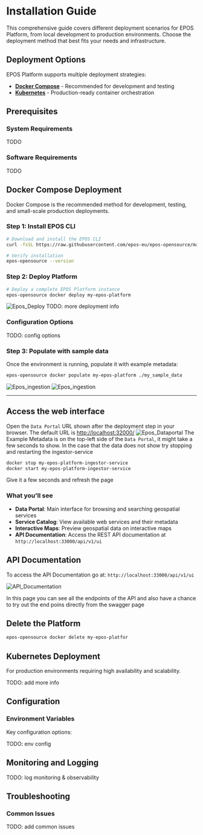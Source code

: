 # Installation Guide

This comprehensive guide covers different deployment scenarios for EPOS Platform, from local development to production environments. Choose the deployment method that best fits your needs and infrastructure.

## Deployment Options

EPOS Platform supports multiple deployment strategies:

- **[Docker Compose](#docker-compose-deployment)** - Recommended for development and testing
- **[Kubernetes](#kubernetes-deployment)** - Production-ready container orchestration

## Prerequisites

### System Requirements

TODO

### Software Requirements

TODO

## Docker Compose Deployment

Docker Compose is the recommended method for development, testing, and small-scale production deployments.

### Step 1: Install EPOS CLI

```bash
# Download and install the EPOS CLI
curl -fsSL https://raw.githubusercontent.com/epos-eu/epos-opensource/main/install.sh | bash

# Verify installation
epos-opensource --version
```

### Step 2: Deploy Platform

```bash
# Deploy a complete EPOS Platform instance
epos-opensource docker deploy my-epos-platform
```
![Epos_Deploy](/img/epos_deploy.png)
TODO: more deployment info

### Configuration Options

TODO: config options
### Step 3: Populate with sample data

Once the environment is running, populate it with example metadata:

```bash
epos-opensource docker populate my-epos-platform ./my_sample_data   
```

![Epos_ingestion](/img/docker_populate_ingestion.png)
![Epos_ingestion](/img/docker_populate.png)

---

## Access the web interface

Open the `Data Portal` URL shown after the deployment step in your browser. The default URL is [http://localhost:32000/](http://localhost:32000/)
![Epos_Dataportal](/img/dataportal_after_populate.png)
The Example Metadata is on the top-left side of the `Data Portal`, it might take a few seconds to show.
In the case that the data does not show try stopping and restarting the ingestor-service

```bash
docker stop my-epos-platform-ingestor-service
docker start my-epos-platform-ingestor-service
```
Give it a few seconds and refresh the page

### What you'll see

- **Data Portal**: Main interface for browsing and searching geospatial services
- **Service Catalog**: View available web services and their metadata
- **Interactive Maps**: Preview geospatial data on interactive maps
- **API Documentation**: Access the REST API documentation at `http://localhost:33000/api/v1/ui`

## API Documentation
To access the API Documentation go at: `http://localhost:33000/api/v1/ui`

![API_Documentation](/img/swagger_page.png)

In this page you can see all the endpoints of the API and also have a chance to try out the end poins
directly from the swagger page

## Delete the Platform

```bash
epos-opensource docker delete my-epos-platfor  
```



## Kubernetes Deployment

For production environments requiring high availability and scalability.

TODO: add more info

## Configuration

### Environment Variables

Key configuration options:

TODO: env config

## Monitoring and Logging

TODO: log monitoring & observability

## Troubleshooting

### Common Issues

TODO: add common issues
